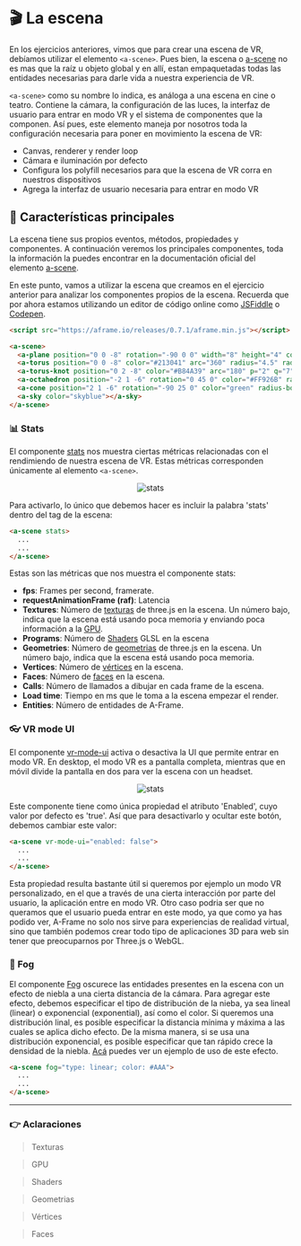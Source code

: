 # :clapper: La escena

En los ejercicios anteriores, vimos que para crear una escena de VR, debíamos utilizar el elemento `<a-scene>`. Pues bien, la escena o [a-scene](https://aframe.io/docs/0.7.0/core/scene.html) no es mas que la raíz u objeto global y en allí, estan empaquetadas todas las entidades necesarias para darle vida a nuestra experiencia de VR.

`<a-scene>` como su nombre lo indica, es análoga a una escena en cine o teatro. Contiene la cámara, la configuración de las luces, la interfaz de usuario para entrar en modo VR y el sistema de componentes que la componen. Así pues, este elemento maneja por nosotros toda la configuración necesaria para poner en movimiento la escena de VR:

* Canvas, renderer y render loop
* Cámara e iluminación por defecto
* Configura los polyfill necesarios para que la escena de VR corra en nuestros dispositivos
* Agrega la interfaz de usuario necesaria para entrar en modo VR

## :microscope: Características principales

La escena tiene sus propios eventos, métodos, propiedades y componentes. A continuación veremos los principales componentes, toda la información la puedes encontrar en la documentación oficial del elemento [a-scene](https://aframe.io/docs/0.7.0/core/scene.html).

En este punto, vamos a utilizar la escena que creamos en el ejercicio anterior para analizar los componentes propios de la escena. Recuerda que por ahora estamos utilizando un editor de código online como [JSFiddle](https://jsfiddle.net) o [Codepen](https://codepen.io).

```html
<script src="https://aframe.io/releases/0.7.1/aframe.min.js"></script>

<a-scene>
  <a-plane position="0 0 -8" rotation="-90 0 0" width="8" height="4" color="peru"></a-plane>
  <a-torus position="0 0 -8" color="#213041" arc="360" radius="4.5" radius-tubular="0.1"></a-torus>
  <a-torus-knot position="0 2 -8" color="#B84A39" arc="180" p="2" q="7" radius="1" radius-tubular="0.1"></a-torus-knot>
  <a-octahedron position="-2 1 -6" rotation="0 45 0" color="#FF926B" radius="1"></a-octahedron>
  <a-cone position="2 1 -6" rotation="-90 25 0" color="green" radius-bottom="0" radius-top="0.5"></a-cone>
  <a-sky color="skyblue"></a-sky>
</a-scene>
````

### :bar_chart: Stats
El componente [stats](https://aframe.io/docs/0.7.0/components/stats.html) nos muestra ciertas métricas relacionadas con el rendimiendo de nuestra escena de VR. Estas métricas corresponden únicamente al elemento `<a-scene>`.

<p align="center">
 <img src="../docs/img/stats.png" alt="stats">
</p>

Para activarlo, lo único que debemos hacer es incluir la palabra 'stats' dentro del tag de la escena:

```html
<a-scene stats>
  ...
  ...
</a-scene>
````
Estas son las métricas que nos muestra el componente stats:
*  **fps**: Frames per second, framerate.
* **requestAnimationFrame (raf)**: Latencia
* **Textures**: Número de [texturas](#point_right-aclaraciones) de three.js en la escena. Un número bajo, indica que la escena está usando poca memoria y enviando poca información a la [GPU](#point_right-aclaraciones).
* **Programs**: Número de [Shaders](#point_right-aclaraciones) GLSL en la escena
* **Geometries**: Número de [geometrias](#point_right-aclaraciones) de three.js en la escena. Un número bajo, indica que la escena está usando poca memoria.
* **Vertices**: Número de [vértices](#point_right-aclaraciones) en la escena.
* **Faces**: Número de [faces](#point_right-aclaraciones) en la escena.
* **Calls**: Número de llamados a dibujar en cada frame de la escena.
* **Load time**: Tiempo en ms que le toma a la escena empezar el render.
* **Entities**: Número de entidades de A-Frame.

### :eyeglasses: VR mode UI
El componente [vr-mode-ui](https://aframe.io/docs/0.7.0/components/vr-mode-ui.html) activa o desactiva la UI que permite entrar en modo VR. En desktop, el modo VR es a pantalla completa, mientras que en móvil divide la pantalla en dos para ver la escena con un headset.

<p align="center">
 <img src="../docs/img/enter.png" alt="stats">
</p>

Este componente tiene como única propiedad el atributo 'Enabled', cuyo valor por defecto es 'true'. Así que para desactivarlo y ocultar este botón, debemos cambiar este valor:

```html
<a-scene vr-mode-ui="enabled: false">
  ...
  ...
</a-scene>
````

Esta propiedad resulta bastante útil si queremos por ejemplo un modo VR personalizado, en el que a través de una cierta interacción por parte del usuario, la aplicación entre en modo VR. Otro caso podria ser que no queramos que el usuario pueda entrar en este modo, ya que como ya has podido ver, A-Frame no solo nos sirve para experiencias de realidad virtual, sino que también podemos crear todo tipo de aplicaciones 3D para web sin tener que preocuparnos por Three.js o WebGL.

### :foggy: Fog
El componente [Fog](https://aframe.io/docs/0.7.0/components/fog.html) oscurece las entidades presentes en la escena con un efecto de niebla a una cierta distancia de la cámara.
Para agregar este efecto, debemos especificar el tipo de distribución de la nieba, ya sea lineal (linear) o exponencial (exponential), así como el color. Si queremos una distribución linal, es posible especificar la distancia mínima y máxima a las cuales se aplica dicho efecto. De la misma manera, si se usa una distribución exponencial, es posible especificar que tan rápido crece la densidad de la niebla. [Acá](https://aframe.io/aframe/examples/test/fog/) puedes ver un ejemplo de uso de este efecto.

```html
<a-scene fog="type: linear; color: #AAA">
  ...
  ...
</a-scene>
````

___
### :point_right: Aclaraciones
>Texturas

>GPU

>Shaders

>Geometrias

>Vértices

>Faces
